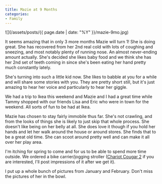 ```yaml
---
title: Mazie at 9 Months
categories:
- Family
---
```


![](/assets/posts/{{ page.date | date: "%Y" }}/mazie-9mo.jpg)


It seems amazing that in only 3 more months Mazie will turn 1! She is doing great. She has recovered from her 2nd real cold with lots of coughing and sneezing, and most notably plenty of running nose. An almost never-ending amount actually. She's decided she likes baby food and we think she has her 2nd set of teeth coming in since she's been eating her hand pretty much constantly lately.

She's turning into such a little kid now. She likes to babble at you for a while and will share some stories with you. They are pretty short still, but it's just amazing to hear her voice and particularly to hear her giggle.

We had a trip to Ikea this weekend and Mazie and I had a great time while Tammy shopped with our friends Lisa and Eric who were in town for the weekend. All sorts of fun to be had at Ikea.

Mazie has chosen to stay fairly immobile thus far. She's not crawling, and from the looks of things she is likely to just skip that whole process. She doesn't like being on her belly at all. She does love it though if you hold her hands and let her walk around the house or around stores. She finds that to be a great old time. She can scoot around pretty well and can make it all over her play area.

I'm itching for spring to come and for us to be able to spend more time outside. We ordered a bike carrier/jogging stroller ([Chariot Cougar 2](http://www.chariotcarriers.com/html_english/cougar2.htm) if you are interested, I'll post impressions of it after we get it).

I put up a whole bunch of pictures from January and February. Don't miss the pictures of her in the bowl.
